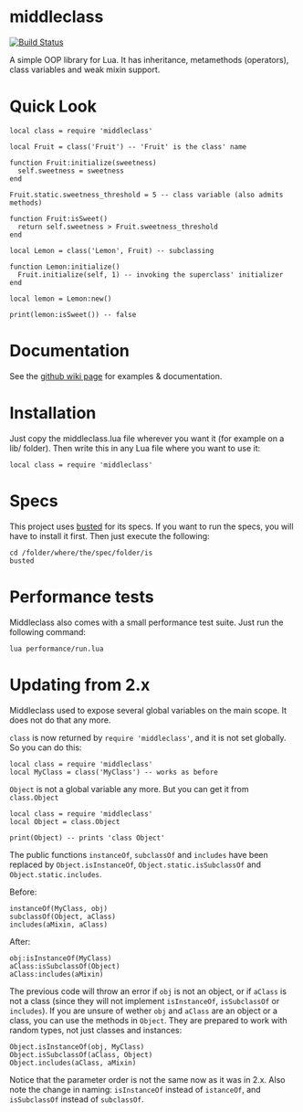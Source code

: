 middleclass
===========

[![Build Status](https://travis-ci.org/kikito/middleclass.png?branch=master)](https://travis-ci.org/kikito/middleclass)

A simple OOP library for Lua. It has inheritance, metamethods (operators), class variables and weak mixin support.

Quick Look
==========

    local class = require 'middleclass'

    local Fruit = class('Fruit') -- 'Fruit' is the class' name

    function Fruit:initialize(sweetness)
      self.sweetness = sweetness
    end

    Fruit.static.sweetness_threshold = 5 -- class variable (also admits methods)

    function Fruit:isSweet()
      return self.sweetness > Fruit.sweetness_threshold
    end

    local Lemon = class('Lemon', Fruit) -- subclassing

    function Lemon:initialize()
      Fruit.initialize(self, 1) -- invoking the superclass' initializer
    end

    local lemon = Lemon:new()

    print(lemon:isSweet()) -- false

Documentation
=============

See the [github wiki page](https://github.com/kikito/middleclass/wiki) for examples & documentation.

Installation
============

Just copy the middleclass.lua file wherever you want it (for example on a lib/ folder). Then write this in any Lua file where you want to use it:

    local class = require 'middleclass'

Specs
=====

This project uses [busted](http://olivinelabs.com/busted/) for its specs. If you want to run the specs, you will have to install it first. Then just execute the following:

    cd /folder/where/the/spec/folder/is
    busted

Performance tests
=================

Middleclass also comes with a small performance test suite. Just run the following command:

    lua performance/run.lua

Updating from 2.x
=================

Middleclass used to expose several global variables on the main scope. It does not do that any more.

`class` is now returned by `require 'middleclass'`, and it is not set globally. So you can do this:

    local class = require 'middleclass'
    local MyClass = class('MyClass') -- works as before

`Object` is not a global variable any more. But you can get it from `class.Object`

    local class = require 'middleclass'
    local Object = class.Object

    print(Object) -- prints 'class Object'

The public functions `instanceOf`, `subclassOf` and `includes` have been replaced by `Object.isInstanceOf`, `Object.static.isSubclassOf` and `Object.static.includes`.

Before:

    instanceOf(MyClass, obj)
    subclassOf(Object, aClass)
    includes(aMixin, aClass)

After:

    obj:isInstanceOf(MyClass)
    aClass:isSubclassOf(Object)
    aClass:includes(aMixin)

The previous code will throw an error if `obj` is not an object, or if `aClass` is not a class (since they will not implement `isInstanceOf`, `isSubclassOf` or `includes`).
If you are unsure of wether `obj` and `aClass` are an object or a class, you can use the methods in `Object`. They are prepared to work with random types, not just classes and instances:

    Object.isInstanceOf(obj, MyClass)
    Object.isSubclassOf(aClass, Object)
    Object.includes(aClass, aMixin)

Notice that the parameter order is not the same now as it was in 2.x. Also note the change in naming: `isInstanceOf` instead of `istanceOf`, and `isSubclassOf` instead of `subclassOf`.




